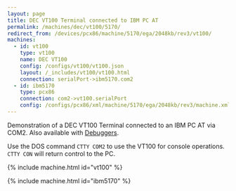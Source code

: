 ```yaml
---
layout: page
title: DEC VT100 Terminal connected to IBM PC AT
permalink: /machines/dec/vt100/5170/
redirect_from: /devices/pcx86/machine/5170/ega/2048kb/rev3/vt100/
machines:
  - id: vt100
    type: vt100
    name: DEC VT100
    config: /configs/vt100/vt100.json
    layout: /_includes/vt100/vt100.html
    connection: serialPort->ibm5170.com2
  - id: ibm5170
    type: pcx86
    connection: com2->vt100.serialPort
    config: /configs/pcx86/xml/machine/5170/ega/2048kb/rev3/machine.xml
---
```


Demonstration of a DEC VT100 Terminal connected to an IBM PC AT via COM2.  Also available with [Debuggers](debugger/).

Use the DOS command `CTTY COM2` to use the VT100 for console operations.  `CTTY CON` will return control to the PC.

{% include machine.html id="vt100" %}

{% include machine.html id="ibm5170" %}
